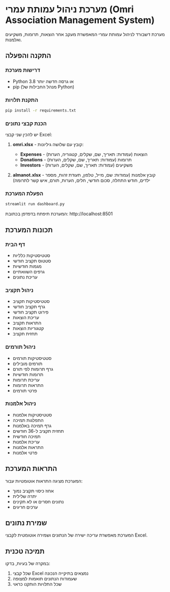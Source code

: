 # מערכת ניהול עמותת עמרי (Omri Association Management System)

מערכת דשבורד לניהול עמותת עמרי המאפשרת מעקב אחר הוצאות, תרומות, משקיעים ואלמנות.

## התקנה והפעלה

### דרישות מערכת
- Python 3.8 או גרסה חדשה יותר
- pip (מנהל החבילות של Python)

### התקנת תלויות
```bash
pip install -r requirements.txt
```

### הכנת קבצי נתונים
יש להכין שני קבצי Excel:

1. **omri.xlsx** - קובץ עם שלושה גיליונות:
   - **Expenses** - הוצאות (עמודות: תאריך, שם, שקלים, קטגוריה, הערות)
   - **Donations** - תרומות (עמודות: תאריך, שם, שקלים, הערות)
   - **Investors** - משקיעים (עמודות: תאריך, שם, שקלים, הערות)

2. **almanot.xlsx** - קובץ אלמנות (עמודות: שם, מייל, טלפון, תעודת זהות, מספר ילדים, חודש התחלה, סכום חודשי, חלים, הערות, תורם, איש קשר לתרומה)

### הפעלת המערכת
```bash
streamlit run dashboard.py
```

המערכת תיפתח בדפדפן בכתובת: http://localhost:8501

## תכונות המערכת

### דף הבית
- סטטיסטיקות כלליות
- סטטוס תקציב חודשי
- מגמות חודשיות
- גרפים השוואתיים
- עריכת נתונים

### ניהול תקציב
- סטטיסטיקות תקציב
- גרף תקציב חודשי
- פירוט תקציב חודשי
- עריכת הוצאות
- התראות תקציב
- קטגוריות הוצאות
- תחזית תקציב

### ניהול תורמים
- סטטיסטיקות תורמים
- תורמים מובילים
- גרף תרומות לפי תורם
- תרומות חודשיות
- עריכת תרומות
- התראות תרומות
- פרטי תורמים

### ניהול אלמנות
- סטטיסטיקות אלמנות
- התפלגות תמיכה
- גרף תמיכה באלמנות
- תחזית תקציב ל-36 חודשים
- תמיכה חודשית
- עריכת אלמנות
- התראות אלמנות
- פרטי אלמנות

## התראות המערכת
המערכת מציגה התראות אוטומטיות עבור:
- אחוז כיסוי תקציב נמוך
- יתרה שלילית
- נתונים חסרים או לא תקינים
- ערכים חריגים

## שמירת נתונים
המערכת מאפשרת עריכה ישירה של הנתונים ושמירה אוטומטית לקבצי Excel.

## תמיכה טכנית
במקרה של בעיות, בדקו:
1. שכל קבצי Excel נמצאים בתיקייה הנכונה
2. שעמודות הנתונים תואמות למצופה
3. שכל התלויות הותקנו כראוי
